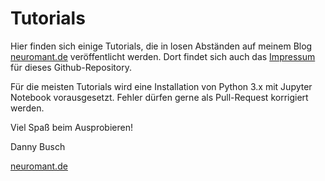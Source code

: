 
# Tutorials 

Hier finden sich einige Tutorials, die in losen Abständen auf meinem Blog [neuromant.de](https://neuromant.de) veröffentlicht werden. Dort findet sich auch das [Impressum](https://neuromant.de/about) für dieses Github-Repository.

Für die meisten Tutorials wird eine Installation von Python 3.x mit Jupyter Notebook vorausgesetzt. Fehler dürfen gerne als Pull-Request korrigiert werden.

Viel Spaß beim Ausprobieren!

Danny Busch

[neuromant.de](https://neuromant.de)